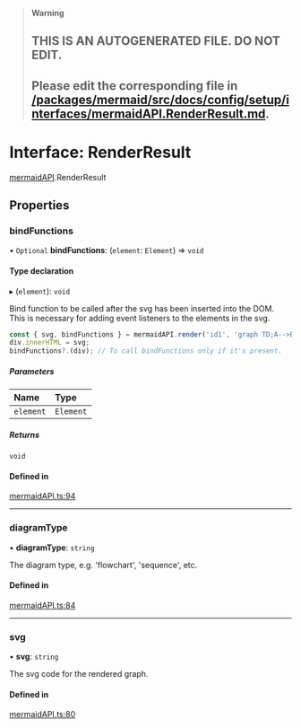 > **Warning**
>
> ## THIS IS AN AUTOGENERATED FILE. DO NOT EDIT.
>
> ## Please edit the corresponding file in [/packages/mermaid/src/docs/config/setup/interfaces/mermaidAPI.RenderResult.md](../../../../packages/mermaid/src/docs/config/setup/interfaces/mermaidAPI.RenderResult.md).

# Interface: RenderResult

[mermaidAPI](../modules/mermaidAPI.md).RenderResult

## Properties

### bindFunctions

• `Optional` **bindFunctions**: (`element`: `Element`) => `void`

#### Type declaration

▸ (`element`): `void`

Bind function to be called after the svg has been inserted into the DOM.
This is necessary for adding event listeners to the elements in the svg.

```js
const { svg, bindFunctions } = mermaidAPI.render('id1', 'graph TD;A-->B');
div.innerHTML = svg;
bindFunctions?.(div); // To call bindFunctions only if it's present.
```

##### Parameters

| Name      | Type      |
| :-------- | :-------- |
| `element` | `Element` |

##### Returns

`void`

#### Defined in

[mermaidAPI.ts:94](https://github.com/mermaid-js/mermaid/blob/master/packages/mermaid/src/mermaidAPI.ts#L94)

---

### diagramType

• **diagramType**: `string`

The diagram type, e.g. 'flowchart', 'sequence', etc.

#### Defined in

[mermaidAPI.ts:84](https://github.com/mermaid-js/mermaid/blob/master/packages/mermaid/src/mermaidAPI.ts#L84)

---

### svg

• **svg**: `string`

The svg code for the rendered graph.

#### Defined in

[mermaidAPI.ts:80](https://github.com/mermaid-js/mermaid/blob/master/packages/mermaid/src/mermaidAPI.ts#L80)

